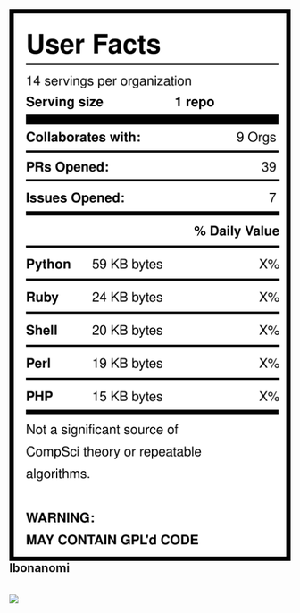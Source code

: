 <img src="https://raw.githubusercontent.com/lbonanomi/lbonanomi/main/label.svg" align="left" alt="user statistics"/> 

<h2>lbonanomi</h2><br><a href="https://dev.to/lbonanomi"><img src="https://img.shields.io/badge/DEV.TO-follow%20me-%230A0A0A.svg?&style=for-the-badge&logo=dev-dot-to" /> 
</a>
